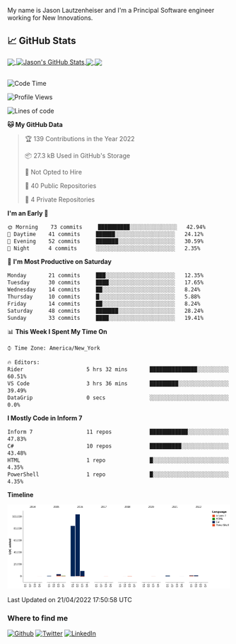 My name is Jason Lautzenheiser and I'm a Principal Software engineer working for New Innovations. 

## &#x1f4c8; GitHub Stats

<a href="https://github.com/JasonLautzenheiser">
  <img align="center" src="https://github-readme-stats.vercel.app/api/top-langs/?username=JasonLautzenheiser&hide=java,html,tex&langs_count=3" />
</a>
<a href="https://github.com/JasonLautzenheiser">
  <img align="center" src="https://github-readme-stats.vercel.app/api?username=JasonLautzenheiser&show_icons=true&line_height=27&count_private=true" alt="Jason's GitHub Stats" />
</a>

<a href="https://github.com/JasonLautzenheiser/trizbort">
  <img align="center" src="https://github-readme-stats.vercel.app/api/pin/?username=JasonLautzenheiser&repo=trizbort" />
</a>


<a href="https://github.com/JasonLautzenheiser/Benchmarks">
  <img align="center" src="https://github-readme-stats.vercel.app/api/pin/?username=JasonLautzenheiser&repo=Benchmarks" />
</a> 
<br/><br/>

<!--START_SECTION:waka-->
![Code Time](http://img.shields.io/badge/Code%20Time-268%20hrs%2046%20mins-blue)

![Profile Views](http://img.shields.io/badge/Profile%20Views-0-blue)

![Lines of code](https://img.shields.io/badge/From%20Hello%20World%20I%27ve%20Written-205%20Thousand%20lines%20of%20code-blue)

**🐱 My GitHub Data** 

> 🏆 139 Contributions in the Year 2022
 > 
> 📦 27.3 kB Used in GitHub's Storage 
 > 
> 🚫 Not Opted to Hire
 > 
> 📜 40 Public Repositories 
 > 
> 🔑 4 Private Repositories  
 > 
**I'm an Early 🐤** 

```text
🌞 Morning    73 commits     ██████████░░░░░░░░░░░░░░░   42.94% 
🌆 Daytime    41 commits     ██████░░░░░░░░░░░░░░░░░░░   24.12% 
🌃 Evening    52 commits     ███████░░░░░░░░░░░░░░░░░░   30.59% 
🌙 Night      4 commits      ░░░░░░░░░░░░░░░░░░░░░░░░░   2.35%

```
📅 **I'm Most Productive on Saturday** 

```text
Monday       21 commits     ███░░░░░░░░░░░░░░░░░░░░░░   12.35% 
Tuesday      30 commits     ████░░░░░░░░░░░░░░░░░░░░░   17.65% 
Wednesday    14 commits     ██░░░░░░░░░░░░░░░░░░░░░░░   8.24% 
Thursday     10 commits     █░░░░░░░░░░░░░░░░░░░░░░░░   5.88% 
Friday       14 commits     ██░░░░░░░░░░░░░░░░░░░░░░░   8.24% 
Saturday     48 commits     ███████░░░░░░░░░░░░░░░░░░   28.24% 
Sunday       33 commits     ████░░░░░░░░░░░░░░░░░░░░░   19.41%

```


📊 **This Week I Spent My Time On** 

```text
⌚︎ Time Zone: America/New_York

🔥 Editors: 
Rider                    5 hrs 32 mins       ███████████████░░░░░░░░░░   60.51% 
VS Code                  3 hrs 36 mins       █████████░░░░░░░░░░░░░░░░   39.49% 
DataGrip                 0 secs              ░░░░░░░░░░░░░░░░░░░░░░░░░   0.0%

```

**I Mostly Code in Inform 7** 

```text
Inform 7                 11 repos            ████████████░░░░░░░░░░░░░   47.83% 
C#                       10 repos            ██████████░░░░░░░░░░░░░░░   43.48% 
HTML                     1 repo              █░░░░░░░░░░░░░░░░░░░░░░░░   4.35% 
PowerShell               1 repo              █░░░░░░░░░░░░░░░░░░░░░░░░   4.35%

```


**Timeline**

![Chart not found](https://raw.githubusercontent.com/JasonLautzenheiser/JasonLautzenheiser/master/charts/bar_graph.png) 


 Last Updated on 21/04/2022 17:50:58 UTC
<!--END_SECTION:waka-->

<h3>Where to find me</h3>
<p><a href="https://github.com/jasonlautzenheiser" target="_blank"><img alt="Github" src="https://img.shields.io/badge/GitHub-%2312100E.svg?&style=for-the-badge&logo=Github&logoColor=white" /></a> <a href="https://twitter.com/lautzenheiser" target="_blank"><img alt="Twitter" src="https://img.shields.io/badge/twitter-%231DA1F2.svg?&style=for-the-badge&logo=twitter&logoColor=white" /></a> <a href="https://www.linkedin.com/in/jasonlautzenheiser/" target="_blank"><img alt="LinkedIn" src="https://img.shields.io/badge/linkedin-%230077B5.svg?&style=for-the-badge&logo=linkedin&logoColor=white" /></a> </p>

<!-- links to social media icons -->

<!-- icons with padding -->

[1.1]: http://i.imgur.com/tXSoThF.png (twitter icon with padding)
[2.1]: http://i.imgur.com/0o48UoR.png (github icon with padding)

<!-- icons without padding -->

[1.2]: http://i.imgur.com/wWzX9uB.png (twitter icon without padding)
[2.2]: http://i.imgur.com/9I6NRUm.png (github icon without padding)



<!-- links to your social media accounts -->

[1]: https://twitter.com/lautzenheiser
[2]: https://github.com/JasonLautzenheiser
[3]: https://www.linkedin.com/in/JasonLautzenheiser/


<!-- Resources -->
<!-- Icons: https://simpleicons.org/ -->
<!-- GitHub Stats: https://github.com/anuraghazra/github-readme-stats -->
<!-- Emojis: https://emojipedia.org/emoji/ -->
<!-- HTML Emojis: https://www.fileformat.info/index.htm -->
<!-- Shields: https://shields.io/ -->
<!-- Awesome GitHub Profile README: https://github.com/abhisheknaiidu/awesome-github-profile-readme -->

